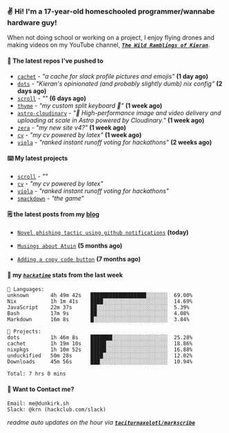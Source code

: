 ### ✌️ Hi! I'm a 17-year-old homeschooled programmer/wannabe hardware guy!

When not doing school or working on a project, I enjoy flying drones and making videos on my YouTube channel, [**_`The Wild Ramblings of Kieran`_**](https://youtube.com/@kieran.rambles).

#### 👷 The latest repos I've pushed to

- [`cachet`](https://github.com/taciturnaxolotl/cachet) - _"a cache for slack profile pictures and emojis"_ **(1 day ago)**
- [`dots`](https://github.com/taciturnaxolotl/dots) - _"Kieran's opinionated (and probably slightly dumb) nix config"_ **(2 days ago)**
- [`scroll`](https://github.com/taciturnaxolotl/scroll) - _""_ **(6 days ago)**
- [`thyme`](https://github.com/taciturnaxolotl/thyme) - _"my custom split keyboard 🫶"_ **(1 week ago)**
- [`astro-cloudinary`](https://github.com/cloudinary-community/astro-cloudinary) - _"🚀 High-performance image and video delivery and uploading at scale in Astro powered by Cloudinary."_ **(1 week ago)**
- [`zera`](https://github.com/taciturnaxolotl/zera) - _"my new site v4?"_ **(1 week ago)**
- [`cv`](https://github.com/taciturnaxolotl/cv) - _"my cv powered by latex"_ **(1 week ago)**
- [`viola`](https://github.com/taciturnaxolotl/viola) - _"ranked instant runoff voting for hackathons"_ **(2 weeks ago)**

#### ⌨️ My latest projects

- [`scroll`](https://github.com/taciturnaxolotl/scroll) - _""_
- [`cv`](https://github.com/taciturnaxolotl/cv) - _"my cv powered by latex"_
- [`viola`](https://github.com/taciturnaxolotl/viola) - _"ranked instant runoff voting for hackathons"_
- [`smackdown`](https://github.com/taciturnaxolotl/smackdown) - _"the game"_

#### 🗒️ the latest posts from my [blog](https://dunkirk.sh)

- [`Novel phishing tactic using github notifications`](https://dunkirk.sh/blog/github-phishing/) **(today)**

- [`Musings about Atuin`](https://dunkirk.sh/blog/atuin/) **(5 months ago)**

- [`Adding a copy code button`](https://dunkirk.sh/blog/adding-a-copy-button/) **(7 months ago)**



#### 📡 my [_`hackatime`_](https://waka.hackclub.com) stats from the last week

```text
💾 Languages:
unknown       4h 49m 42s   ██████████████████░░░░░░░  69.00%
Nix           1h 1m 41s    ████░░░░░░░░░░░░░░░░░░░░░  14.69%
JavaScript    22m 37s      ██░░░░░░░░░░░░░░░░░░░░░░░  5.39%
Bash          17m 9s       ██░░░░░░░░░░░░░░░░░░░░░░░  4.08%
Markdown      16m 8s       █░░░░░░░░░░░░░░░░░░░░░░░░  3.84%

💼 Projects:
dots          1h 46m 8s    ███████░░░░░░░░░░░░░░░░░░  25.28%
cachet        1h 19m 10s   █████░░░░░░░░░░░░░░░░░░░░  18.86%
nixpkgs       1h 10m 52s   █████░░░░░░░░░░░░░░░░░░░░  16.88%
unduckified   50m 28s      ████░░░░░░░░░░░░░░░░░░░░░  12.02%
Downloads     45m 56s      ███░░░░░░░░░░░░░░░░░░░░░░  10.94%

Total: 7 hrs 0 mins
```

#### 📮 Want to Contact me?

```text
Email: me@dunkirk.sh
Slack: @krn (hackclub.com/slack)
```

_readme auto updates on the hour via [**`taciturnaxolotl/markscribe`**](https://github.com/taciturnaxolotl/markscribe)_
